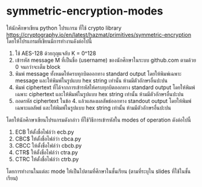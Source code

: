 # symmetric-encryption-modes

ให้นักศึกษาเขียน python โปรแกรม ที่ใช้ crypto library https://cryptography.io/en/latest/hazmat/primitives/symmetric-encryption โดยให้โปรแกรมที่เขียนมีการทำงานดังต่อไปนี้

1. ใช้ AES-128 ด้วยกุญแจลับ K = 0^128
2. เข้ารหัส message M ที่เป็นชื่อ (username) ของนักศึกษาในระบบ github.com ตามด้วย 0 จนกว่าจะเต็ม block
3. พิมพ์ message ทั้งหมดให้ครบทุกบิตออกทาง standard output โดยให้พิมพ์เฉพาะ message และให้พิมพ์ในรูปแบบ hex string เท่านั้น ห้ามมีตัวอักษรอื่นปะปน
4. พิมพ์ ciphertext ที่ได้จากการเข้ารหัสให้ครบทุกบิตออกทาง standard output โดยให้พิมพ์เฉพาะ ciphertext  และให้พิมพ์ในรูปแบบ hex string เท่านั้น ห้ามมีตัวอักษรอื่นปะปน
5. ถอดรหัส ciphertext ในข้อ 4. แล้วแสดงผลลัพธ์ออกทาง standout output โดยให้พิมพ์เฉพาะผลลัพธ์ และให้พิมพ์ในรูปแบบ hex string เท่านั้น ห้ามมีตัวอักษรอื่นปะปน

โดยให้นักศึกษาเขียนโปรแกรมดังกล่าว ที่ใช้วิธีการเข้ารหัสใน modes of operation ดังต่อไปนี้
1. ECB ให้ตั้งชื่อไฟล์ว่า ecb.py
2. CBC$ ให้ตั้งชื่อไฟล์ว่า cbca.py
3. CBCC ให้ตั้งชื่อไฟล์ว่า cbcb.py
4. CTR$ ให้ตั้งชื่อไฟล์ว่า ctra.py
5. CTRC ให้ตั้งชื่อไฟล์ว่า ctrb.py

โดยการทำงานในแต่ละ mode ให้เป็นไปตามที่ศึกษาในชั้นเรียน (ตามที่ระบุใน slides ที่ใช้ในชั้นเรียน)
